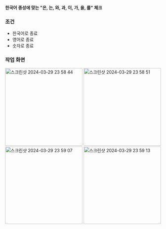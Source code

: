 #### 한국어 종성에 맞는 "은, 는, 와, 과, 이, 가, 을, 를" 체크
### 조건
- 한국어로 종료
- 영어로 종료
- 숫자로 종료

### 작업 화면
<img width="250" alt="스크린샷 2024-03-29 23 58 44" src="https://github.com/Gyuil-Hwnag/KoreanEndWord/assets/84956038/7eb1b8b0-080d-421d-9bed-9fe9af204c13">
<img width="250" alt="스크린샷 2024-03-29 23 58 51" src="https://github.com/Gyuil-Hwnag/KoreanEndWord/assets/84956038/c904baae-43b1-44f3-b46c-294e4fd533d6">
<img width="250" alt="스크린샷 2024-03-29 23 59 07" src="https://github.com/Gyuil-Hwnag/KoreanEndWord/assets/84956038/11d9fea6-4a30-488c-9867-a0bc312ce1a0">
<img width="250" alt="스크린샷 2024-03-29 23 59 13" src="https://github.com/Gyuil-Hwnag/KoreanEndWord/assets/84956038/10ff2ef4-e08c-4cf3-b308-8a09f9f19f68">
